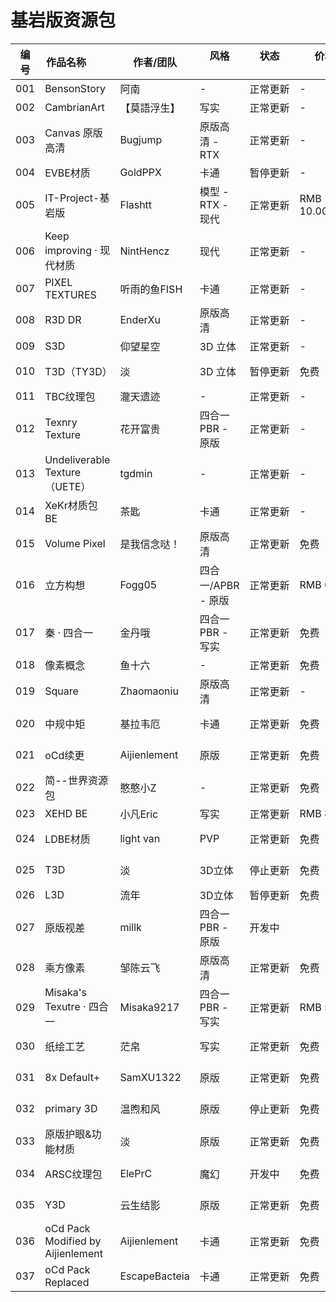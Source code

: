 # 基岩版资源包

| 编号  | 作品名称  &emsp;&emsp; | 作者/团队        | 风格  &emsp;&emsp; | 状态  &emsp;&emsp;&emsp;&emsp; | 价格 &emsp;&emsp;&emsp;&emsp;&emsp;| 作品链接          |
|-----|-----------------------------|--------------|----------------|------|-----------|---------------|
| 001 | BensonStory                 | 阿南           |      -         | 正常更新 | -         | [爱发电](https://afdian.net/@oakghost)           |
| 002 | CambrianArt                 | 【莫語浮生】       | 写实             | 正常更新 | -         |    -          |
| 003 | Canvas 原版高清                 | Bugjump      | 原版高清 - RTX     | 正常更新 | -         | QQ群924411105  |
| 004 | EVBE材质                      | GoldPPX      | 卡通             | 暂停更新 | -         |  -            |
| 005 | IT-Project-基岩版              | Flashtt      | 模型 - RTX - 现代  | 正常更新 | RMB 10.00 |  -            |
| 006 | Keep improving · 现代材质       | NintHencz    | 现代             | 正常更新 | -         |    -          |
| 007 | PIXEL TEXTURES              | 听雨的鱼FISH     | 卡通             | 正常更新 | -         | [百度网盘](https://pan.baidu.com/s/1UUb5qFBOeyYTUggutVtxpg?pwd=76dt)  |
| 008 | R3D DR                      | EnderXu      | 原版高清           | 正常更新 | -         |   -           |
| 009 | S3D                         | 仰望星空         | 3D 立体          | 正常更新 | -         | *网易版内搜索*      |
| 010 | T3D（TY3D）                   | 淡            | 3D 立体          | 暂停更新 | 免费        | QQ群1077231326 |
| 011 | TBC纹理包                      | 瀧天遗迹         |       -        | 正常更新 | -         |   -           |
| 012 | Texnry Texture              | 花开富贵         | 四合一PBR - 原版    | 正常更新 | -         |   -           |
| 013 | Undeliverable Texture（UETE） | tgdmin       |   -            | 正常更新 | -         | QQ群326251822  |
| 014 | XeKr材质包BE                   | 茶匙           | 卡通             | 正常更新 | -         | [哔哩哔哩](https://b23.tv/e6euFN)          |
| 015 | Volume Pixel                | 是我信念哒！       | 原版高清           | 正常更新 | 免费        | *社区内下载*       |
| 016 | 立方构想                        | Fogg05       | 四合一/APBR -  原版 | 正常更新 | RMB 6.00  | [爱发电](https://afdian.net/@Fogg05)           |
| 017 | 秦 · 四合一                     | 金丹哦          | 四合一PBR - 写实    | 正常更新 | 免费        | [MCBBS](https://www.mcbbs.net/thread-1241007-1-1html)         |
| 018 | 像素概念                        | 鱼十六          |     -          | 正常更新 | 免费        |   -           |
| 019 | Square                      | Zhaomaoniu   | 原版高清           | 正常更新 | -         |   -           |
| 020 | 中规中矩                        | 基拉韦厄         | 卡通             | 正常更新 | 免费        | QQ群908015727  |
| 021 | oCd续更                       | Aijienlement | 原版             | 正常更新 | 免费        | QQ群725056045  |
| 022 | 简--世界资源包                    | 憨憨小Z         |    -           | 正常更新 | 免费        | QQ群648640764  |
| 023 | XEHD  BE                    | 小凡Eric       | 写实             | 正常更新 | RMB 8.00  | [作品官网](http://xiaofaneric.com/)           |
| 024 | LDBE材质                      | light van    | PVP            | 正常更新 | 免费        | QQ群938375353  |
| 025 | T3D                         | 淡      | 3D立体           | 停止更新 | 免费         | QQ群1077231326 |
| 026 | L3D                         | 流年           | 3D立体           | 暂停更新 | 免费        |   -           |
| 027 | 原版视差                        | millk        | 四合一PBR - 原版    | 开发中  |           |  -            |
| 028 | 乘方像素                        | 邹陈云飞         | 原版高清           | 正常更新 | 免费        | QQ群482259808  |
| 029 | Misaka's Texutre · 四合一      | Misaka9217   | 四合一PBR - 写实    | 正常更新 | RMB 5.00  | *网易版内搜索*      |
| 030 | 纸绘工艺                        | 茫帛      | 写实             | 正常更新 | 免费        | QQ群689615868  |
| 031 | 8x Default+                 | SamXU1322    | 原版             | 正常更新 | 免费        | QQ群771650765  |
| 032 | primary 3D                  | 温煦和风      | 原版             | 停止更新 | 免费        | QQ群838050693 |
| 033 | 原版护眼&功能材质             | 淡           | 原版             | 正常更新 | 免费        | QQ群1077231326 |
| 034 | ARSC纹理包                   | ElePrC       | 魔幻             | 开发中 | 免费        | QQ群390469623 |
| 035 |  Y3D                  |  云生结影  | 原版 | 正常更新 | 免费 |  QQ群626890085  |
| 036 |  oCd Pack Modified by Aijienlement   |  Aijienlement   | 卡通 | 正常更新 | 免费 |  [MCBBS](https://www.mcbbs.net/thread-1035869-1-1.html)  |
| 037 |  oCd Pack Replaced   |  EscapeBacteia   | 卡通 | 正常更新 | 免费 |  [苦力怕论坛](https://klpbbs.com/thread-30816-1-1.html)  |
